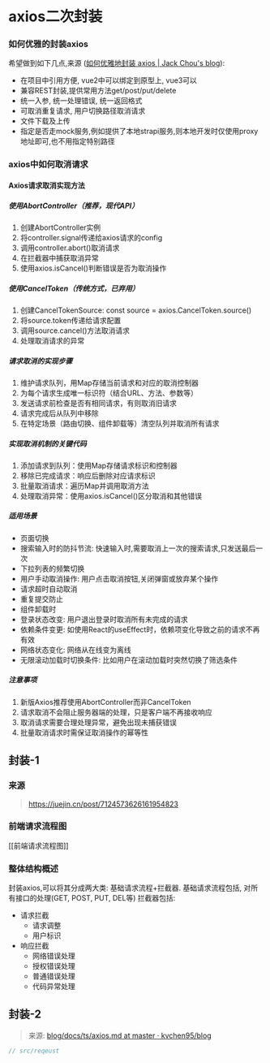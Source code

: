 
# axios二次封装

### 如何优雅的封装axios
希望做到如下几点,来源 ([如何优雅地封装 axios | Jack Chou's blog](https://jackchoumine.github.io/web/js/%E5%B0%81%E8%A3%85axios.html)):
* 在项目中引用方便, vue2中可以绑定到原型上, vue3可以
* 兼容REST封装,提供常用方法get/post/put/delete
* 统一入参, 统一处理错误, 统一返回格式
* 可取消重复请求, 用户切换路径取消请求
* 文件下载及上传
* 指定是否走mock服务,例如提供了本地strapi服务,则本地开发时仅使用proxy地址即可,也不用指定特别路径

### axios中如何取消请求
#### Axios请求取消实现方法

##### 使用AbortController（推荐，现代API）
1. 创建AbortController实例
2. 将controller.signal传递给axios请求的config
3. 调用controller.abort()取消请求
4. 在拦截器中捕获取消异常
5. 使用axios.isCancel()判断错误是否为取消操作

##### 使用CancelToken（传统方式，已弃用）
1. 创建CancelTokenSource: const source = axios.CancelToken.source()
2. 将source.token传递给请求配置
3. 调用source.cancel()方法取消请求
4. 处理取消请求的异常

##### 请求取消的实现步骤
1. 维护请求队列，用Map存储当前请求和对应的取消控制器
2. 为每个请求生成唯一标识符（结合URL、方法、参数等）
3. 发送请求前检查是否有相同请求，有则取消旧请求
4. 请求完成后从队列中移除
5. 在特定场景（路由切换、组件卸载等）清空队列并取消所有请求

##### 实现取消机制的关键代码
1. 添加请求到队列：使用Map存储请求标识和控制器
2. 移除已完成请求：响应后删除对应请求标识
3. 批量取消请求：遍历Map并调用取消方法
4. 处理取消异常：使用axios.isCancel()区分取消和其他错误

##### 适用场景
* 页面切换
* 搜索输入时的防抖节流: 快速输入时,需要取消上一次的搜索请求,只发送最后一次
* 下拉列表的频繁切换
* 用户手动取消操作: 用户点击取消按钮,关闭弹窗或放弃某个操作
* 请求超时自动取消
* 重复提交防止
* 组件卸载时
* 登录状态改变: 用户退出登录时取消所有未完成的请求
* 依赖条件变更: 如使用React的useEffect时，依赖项变化导致之前的请求不再有效
* 网络状态变化: 网络从在线变为离线
* 无限滚动加载时切换条件: 比如用户在滚动加载时突然切换了筛选条件

##### 注意事项
1. 新版Axios推荐使用AbortController而非CancelToken
2. 请求取消不会阻止服务器端的处理，只是客户端不再接收响应
3. 取消请求需要合理处理异常，避免出现未捕获错误
4. 批量取消请求时需保证取消操作的幂等性


## 封装-1
### 来源
> https://juejin.cn/post/7124573626161954823


### 前端请求流程图

[[前端请求流程图]]

### 整体结构概述
封装axios,可以将其分成两大类: 基础请求流程+拦截器.
基础请求流程包括, 对所有接口的处理(GET, POST, PUT, DEL等)
拦截器包括: 
* 请求拦截
	* 请求调整
	* 用户标识
* 响应拦截
	* 网络错误处理
	* 授权错误处理
	* 普通错误处理
	* 代码异常处理




## 封装-2
> 来源: [blog/docs/ts/axios.md at master · kvchen95/blog](https://github.com/kvchen95/blog/blob/master/docs/ts/axios.md)

```ts
// src/reqeust
```
